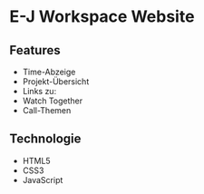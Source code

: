 # E-J Workspace Website

## Features
- Time-Abzeige
- Projekt-Übersicht
- Links zu:
-   Watch Together
-   Call-Themen

## Technologie
- HTML5
- CSS3
- JavaScript
